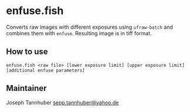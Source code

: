 # enfuse.fish

Converts raw images with different exposures using `ufraw-batch` and combines
them with `enfuse`. Resulting image is in tiff format.

## How to use

```
enfuse.fish <raw file> [lower exposure limit] [upper exposure limit] [additional enfuse parameters]
```

## Maintainer

Joseph Tannhuber <sepp.tannhuber@yahoo.de>
